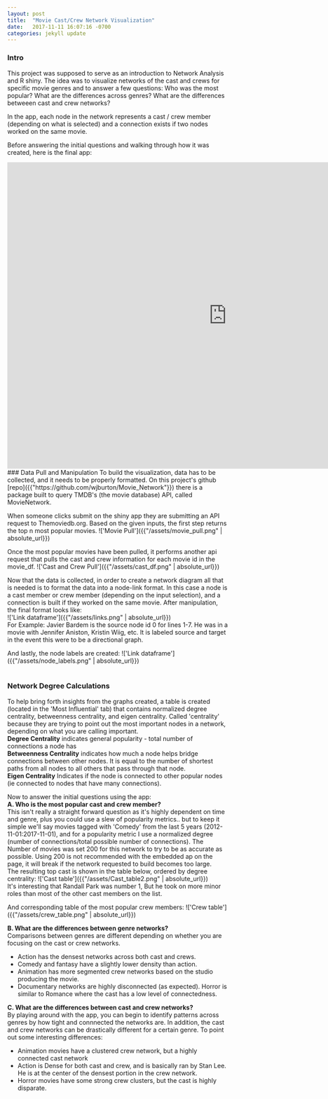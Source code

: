 ```yaml
---
layout: post
title:  "Movie Cast/Crew Network Visualization"
date:   2017-11-11 16:07:16 -0700
categories: jekyll update
---
```


### Intro
This project was supposed to serve as an introduction to Network Analysis and R shiny. The idea was to visualize networks of the cast and crews for specific movie genres and to answer a few questions: Who was the most popular? What are the differences across genres? What are the differences betweeen cast and crew networks?

In the app, each node in the network represents a cast / crew member (depending on what is selected) and a connection exists if two nodes worked on the same movie.

Before answering the initial questions and walking through how it was created, here is the final app:
<iframe src="https://wburton.shinyapps.io/shiny/" style="border: none; width: 1000px; height: 700px"></iframe>

<br>
### Data Pull and Manipulation
To build the visualization, data has to be collected, and it needs to be properly formatted. On this project's github [repo]({{"https://github.com/wjburton/Movie_Network"}}) there is a package built to query TMDB's (the movie database) API, called MovieNetwork.  

When someone clicks submit on the shiny app they are submitting an API request to Themoviedb.org. Based on the given inputs, the first step returns the top n most popular movies. 
!['Movie Pull']({{"/assets/movie_pull.png" | absolute_url}})  
  
Once the most popular movies have been pulled, it performs another api request that pulls the cast and crew information for each movie id in the movie_df.
!['Cast and Crew Pull']({{"/assets/cast_df.png" | absolute_url}})  
  
Now that the data is collected, in order to create a network diagram all that is needed is to format the data into a node-link format. In this case a node is a cast member or crew member (depending on the input selection), and a connection is built if they worked on the same movie. After manipulation, the final format looks like:  
!['Link dataframe']({{"/assets/links.png" | absolute_url}})  
For Example: Javier Bardem is the source node id 0 for lines 1-7. He was in a movie with Jennifer Aniston, Kristin Wiig, etc. It is labeled source and target in the event this were to be a directional graph.

And lastly, the node labels are created:
!['Link dataframe']({{"/assets/node_labels.png" | absolute_url}})
<br>
<br>

### Network Degree Calculations
To help bring forth insights from the graphs created, a table is created (located in the 'Most Influential' tab) that contains normalized degree centrality, betweenness centrality, and eigen centrality. Called 'centrality' because they are trying to point out the most important nodes in a network, depending on what you are calling important.  
**Degree Centrality** indicates general popularity - total number of connections a node has  
**Betweenness Centrality** indicates how much a node helps bridge connections between other nodes. It is equal to the number of shortest paths from all nodes to all others that pass through that node.  
**Eigen Centrality** Indicates if the node is connected to other popular nodes (ie connected to nodes that have many connections).  


Now to answer the initial questions using the app:  
**A. Who is the most popular cast and crew member?**  
This isn't really a straight forward question as it's highly dependent on time and genre, plus you could use a slew of popularity metrics.. but to keep it simple we'll say movies tagged with 'Comedy' from the last 5 years (2012-11-01:2017-11-01), and for a popularity metric I use a normalized degree (number of connections/total possible number of connections). The Number of movies was set 200 for this network to try to be as accurate as possible. Using 200 is not recommended with the embedded ap on the page, it will break if the network requested to build becomes too large.  
The resulting top cast is shown in the table below, ordered by degree centrality:
!['Cast table']({{"/assets/Cast_table2.png" | absolute_url}})
<br>
It's interesting that Randall Park was number 1, But he took on more minor roles than most of the other cast members on the list. 

And corresponding table of the most popular crew members:
!['Crew table']({{"/assets/crew_table.png" | absolute_url}})

**B. What are the differences between genre networks?**  
Comparisons between genres are different depending on whether you are focusing on the cast or crew networks.
- Action has the densest networks across both cast and crews.
- Comedy and fantasy have a slightly lower density than action.
- Animation has more segmented crew networks based on the studio producing the movie. 
- Documentary networks are highly disconnected (as expected). Horror is similar to Romance where the cast has a low level of connectedness.



**C. What are the differences between cast and crew networks?**  
By playing around with the app, you can begin to identify patterns across genres by how tight and connnected the networks are. In addition, the cast and crew networks can be drastically different for a certain genre. To point out some interesting differences:
- Animation movies have a clustered crew network, but a highly connected cast network
- Action is Dense for both cast and crew, and is basically ran by Stan Lee. He is at the center of the densest portion in the crew network.
- Horror movies have some strong crew clusters, but the cast is highly disparate.




